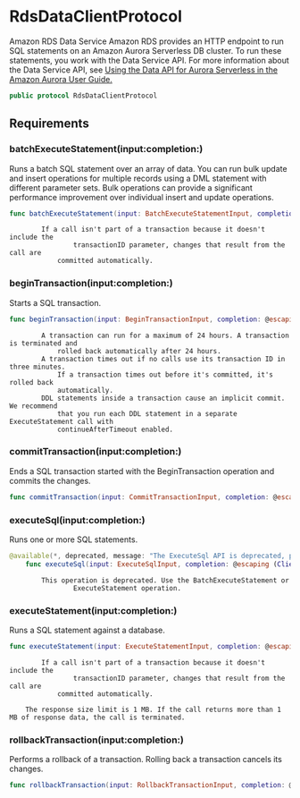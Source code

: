 # RdsDataClientProtocol

<fullname>Amazon RDS Data Service</fullname>
Amazon RDS provides an HTTP endpoint to run SQL statements on an Amazon Aurora
Serverless DB cluster. To run these statements, you work with the Data Service
API.
For more information about the Data Service API, see <a href="https:​//docs.aws.amazon.com/AmazonRDS/latest/AuroraUserGuide/data-api.html">Using the Data API for Aurora
Serverless in the Amazon Aurora User Guide.

``` swift
public protocol RdsDataClientProtocol 
```

## Requirements

### batchExecuteStatement(input:​completion:​)

Runs a batch SQL statement over an array of data.
You can run bulk update and insert operations for multiple records using a DML
statement with different parameter sets. Bulk operations can provide a significant
performance improvement over individual insert and update operations.

``` swift
func batchExecuteStatement(input: BatchExecuteStatementInput, completion: @escaping (ClientRuntime.SdkResult<BatchExecuteStatementOutputResponse, BatchExecuteStatementOutputError>) -> Void)
```

``` 
        If a call isn't part of a transaction because it doesn't include the
                transactionID parameter, changes that result from the call are
            committed automatically.
```

### beginTransaction(input:​completion:​)

Starts a SQL transaction.

``` swift
func beginTransaction(input: BeginTransactionInput, completion: @escaping (ClientRuntime.SdkResult<BeginTransactionOutputResponse, BeginTransactionOutputError>) -> Void)
```

``` 
        A transaction can run for a maximum of 24 hours. A transaction is terminated and
            rolled back automatically after 24 hours.
        A transaction times out if no calls use its transaction ID in three minutes.
            If a transaction times out before it's committed, it's rolled back
            automatically.
        DDL statements inside a transaction cause an implicit commit. We recommend
            that you run each DDL statement in a separate ExecuteStatement call with
            continueAfterTimeout enabled.
```

### commitTransaction(input:​completion:​)

Ends a SQL transaction started with the BeginTransaction operation and
commits the changes.

``` swift
func commitTransaction(input: CommitTransactionInput, completion: @escaping (ClientRuntime.SdkResult<CommitTransactionOutputResponse, CommitTransactionOutputError>) -> Void)
```

### executeSql(input:​completion:​)

Runs one or more SQL statements.

``` swift
@available(*, deprecated, message: "The ExecuteSql API is deprecated, please use the ExecuteStatement API. API deprecated since 2019-03-21")
    func executeSql(input: ExecuteSqlInput, completion: @escaping (ClientRuntime.SdkResult<ExecuteSqlOutputResponse, ExecuteSqlOutputError>) -> Void)
```

``` 
        This operation is deprecated. Use the BatchExecuteStatement or
                ExecuteStatement operation.
```

### executeStatement(input:​completion:​)

Runs a SQL statement against a database.

``` swift
func executeStatement(input: ExecuteStatementInput, completion: @escaping (ClientRuntime.SdkResult<ExecuteStatementOutputResponse, ExecuteStatementOutputError>) -> Void)
```

``` 
        If a call isn't part of a transaction because it doesn't include the
                transactionID parameter, changes that result from the call are
            committed automatically.

    The response size limit is 1 MB. If the call returns more than 1 MB of response data, the call is terminated.
```

### rollbackTransaction(input:​completion:​)

Performs a rollback of a transaction. Rolling back a transaction cancels its changes.

``` swift
func rollbackTransaction(input: RollbackTransactionInput, completion: @escaping (ClientRuntime.SdkResult<RollbackTransactionOutputResponse, RollbackTransactionOutputError>) -> Void)
```
